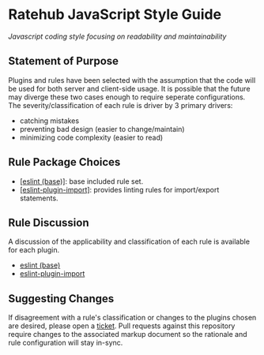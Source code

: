 # Ratehub JavaScript Style Guide
*Javascript coding style focusing on readability and maintainability*

## Statement of Purpose
Plugins and rules have been selected with the assumption that the code will be used for both server and client-side usage.  It is possible that the future may diverge these two cases enough to require seperate configurations.  The severity/classification of each rule is driver by 3 primary drivers:
* catching mistakes
* preventing bad design (easier to change/maintain)
* minimizing code complexity (easier to read)

## Rule Package Choices
* [[eslint (base)]](https://eslint.org/docs/rules/): base included rule set.
* [[eslint-plugin-import]](https://www.npmjs.com/package/eslint-plugin-import): provides linting rules for import/export statements.

## Rule Discussion
A discussion of the applicability and classification of each rule is available for each plugin.
* [eslint (base)](https://github.com/ratehub/code-style/tree/master/javascript/rules/base.md)
* [eslint-plugin-import](https://github.com/ratehub/code-style/tree/master/javascript/rules/import.md)

## Suggesting Changes
If disagreement with a rule's classification or changes to the plugins chosen are desired, please open a [ticket](https://github.com/ratehub/code-style/issues).  Pull requests against this repository require changes to the associated markup document so the rationale and rule configuration will stay in-sync.
